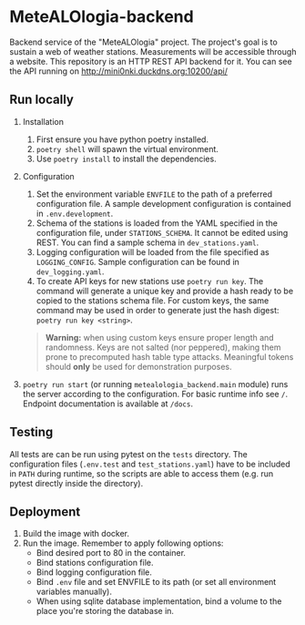 # MeteALOlogia-backend
Backend service of the "MeteALOlogia" project. The project's goal is to sustain a web of weather stations. Measurements will be accessible through a website. This repository is an HTTP REST API backend for it. You can see the API running on http://mini0nki.duckdns.org:10200/api/

## Run locally
1. Installation
   1. First ensure you have python poetry installed.
   2. `poetry shell` will spawn the virtual environment.
   3. Use `poetry install` to install the dependencies.
2. Configuration
   1. Set the environment variable `ENVFILE` to the path of a preferred configuration file. A sample development configuration is contained in `.env.development`.
   2. Schema of the stations is loaded from the YAML specified in the configuration file, under `STATIONS_SCHEMA`. It cannot be edited using REST. You can find a sample schema in `dev_stations.yaml`.
   3. Logging configuration will be loaded from the file specified as `LOGGING_CONFIG`. Sample configuration can be found in `dev_logging.yaml`.
   4. To create API keys for new stations use `poetry run key`. The command will generate a unique key and provide a hash ready to be copied to the stations schema file. For custom keys, the same command may be used in order to generate just the hash digest: `poetry run key <string>`.
   >  **Warning:** when using custom keys ensure proper length and randomness. Keys are not salted (nor peppered), making them prone to precomputed hash table type attacks. Meaningful tokens should **only** be used for demonstration purposes.

3. `poetry run start` (or running `metealologia_backend.main` module) runs the server according to the configuration. For basic runtime info see `/`. Endpoint documentation is available at `/docs`. 

## Testing
All tests are can be run using pytest on the `tests` directory. The configuration files (`.env.test` and `test_stations.yaml`) have to be included in `PATH` during runtime, so the scripts are able to access them (e.g. run pytest directly inside the directory).

## Deployment
1. Build the image with docker.
2. Run the image. Remember to apply following options:
   - Bind desired port to 80 in the container.
   - Bind stations configuration file.
   - Bind logging configuration file.
   - Bind `.env` file and set ENVFILE to its path (or set all environment variables manually).
   - When using sqlite database implementation, bind a volume to the place you're storing the database in.
